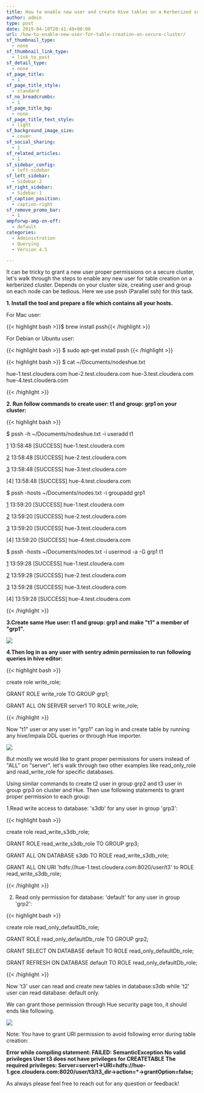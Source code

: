 ```yaml
---
title: How to enable new user and create Hive tables on a Kerberized secure cluster with Apache Sentry
author: admin
type: post
date: 2019-04-10T20:41:49+00:00
url: /how-to-enable-new-user-for-table-creation-on-secure-cluster/
sf_thumbnail_type:
  - none
sf_thumbnail_link_type:
  - link_to_post
sf_detail_type:
  - none
sf_page_title:
  - 1
sf_page_title_style:
  - standard
sf_no_breadcrumbs:
  - 1
sf_page_title_bg:
  - none
sf_page_title_text_style:
  - light
sf_background_image_size:
  - cover
sf_social_sharing:
  - 1
sf_related_articles:
  - 1
sf_sidebar_config:
  - left-sidebar
sf_left_sidebar:
  - Sidebar-2
sf_right_sidebar:
  - Sidebar-1
sf_caption_position:
  - caption-right
sf_remove_promo_bar:
  - 1
ampforwp-amp-on-off:
  - default
categories:
  - Administration
  - Querying
  - Version 4.5

---
```

It can be tricky to grant a new user proper permissions on a secure cluster, let's walk through the steps to enable any new user for table creation on a kerberized cluster. Depends on your cluster size, creating user and group on each node can be tedious. Here we use pssh (Parallel ssh) for this task.

**1. Install the tool and prepare a file which contains all your hosts.**

For Mac user:

{{< highlight bash >}}$ brew install pssh{{< /highlight >}}

For Debian or Ubuntu user:

{{< highlight bash >}}
$ sudo apt-get install pssh
{{< /highlight >}}

{{< highlight bash >}}
$ cat ~/Documents/nodeshue.txt

  hue-1.test.cloudera.com
  hue-2.test.cloudera.com
  hue-3.test.cloudera.com
  hue-4.test.cloudera.com

{{< /highlight >}}

**2. Run follow commands to create user: t1 and group: grp1 on your cluster:**

{{< highlight bash >}}

$ pssh -h ~/Documents/nodeshue.txt -i useradd t1

[1] 13:58:48 [SUCCESS] hue-1.test.cloudera.com

[2] 13:58:48 [SUCCESS] hue-2.test.cloudera.com

[3] 13:58:48 [SUCCESS] hue-3.test.cloudera.com

[4] 13:58:48 [SUCCESS] hue-4.test.cloudera.com

$ pssh -hosts ~/Documents/nodes.txt -i groupadd grp1

[1] 13:59:20 [SUCCESS] hue-1.test.cloudera.com

[2] 13:59:20 [SUCCESS] hue-2.test.cloudera.com

[3] 13:59:20 [SUCCESS] hue-3.test.cloudera.com

[4] 13:59:20 [SUCCESS] hue-4.test.cloudera.com

$ pssh -hosts ~/Documents/nodes.txt -i usermod -a -G grp1 t1

[1] 13:59:28 [SUCCESS] hue-1.test.cloudera.com

[2] 13:59:28 [SUCCESS] hue-2.test.cloudera.com

[3] 13:59:28 [SUCCESS] hue-3.test.cloudera.com

[4] 13:59:28 [SUCCESS] hue-4.test.cloudera.com

{{< /highlight >}}

**3.Create same Hue user: t1 and group: grp1 and make "t1" a member of "grp1".**

[<img src="https://cdn.gethue.com/uploads/2019/04/Screen-Shot-2019-04-03-at-3.33.18-PM.png"/>][1]

**4.Then log in as any user with sentry admin permission to run following queries in hive editor:**

{{< highlight bash >}}

create role write_role;

GRANT ROLE write_role TO GROUP grp1;

GRANT ALL ON SERVER server1 TO ROLE write_role;

{{< /highlight >}}

Now "t1" user or any user in "grp1" can log in and create table by running any hive/impala DDL queries or through Hue importer.

[<img src="https://cdn.gethue.com/uploads/2019/04/All_Month_table_Created_Successfully.png"/>][2]

But mostly we would like to grant proper permissions for users instead of "ALL" on "server". let's walk through two other examples like read_only_role and read_write_role for specific databases.

Using similar commands to create t2 user in group grp2 and t3 user in group grp3 on cluster and Hue. Then use following statements to grant proper permission to each group:

1.Read write access to database: 's3db' for any user in group 'grp3':

{{< highlight bash >}}

create role read_write_s3db_role;

GRANT ROLE read_write_s3db_role TO GROUP grp3;

GRANT ALL ON DATABASE s3db TO ROLE read_write_s3db_role;

GRANT ALL ON URI 'hdfs://hue-1.test.cloudera.com:8020/user/t3' to ROLE read_write_s3db_role;

{{< /highlight >}}

2. Read only permission for database: 'default' for any user in group 'grp2':

{{< highlight bash >}}

create role read_only_defaultDb_role;

GRANT ROLE read_only_defaultDb_role TO GROUP grp2;

GRANT SELECT ON DATABASE default TO ROLE read_only_defaultDb_role;

GRANT REFRESH ON DATABASE default TO ROLE read_only_defaultDb_role;

{{< /highlight >}}

Now 't3' user can read and create new tables in database:s3db while 't2' user can read database: default only.

We can grant those permission through Hue security page too, it should ends like following.

[<img src="https://cdn.gethue.com/uploads/2019/04/HueSecurityRoles.png"/>][3]

Note: You have to grant URI permission to avoid following error during table creation:

<p class="p1">
  <b>Error while compiling statement: FAILED: SemanticException No valid privileges User t3 does not have privileges for CREATETABLE The required privileges: Server=server1->URI=hdfs://hue-1.gce.cloudera.com:8020/user/t3/t3_dir->action=*->grantOption=false;</b>
</p>

As always please feel free to reach out for any question or feedback!

&nbsp;

<pre></pre>

 [1]: https://cdn.gethue.com/uploads/2019/04/Screen-Shot-2019-04-03-at-3.33.18-PM.png
 [2]: https://cdn.gethue.com/uploads/2019/04/All_Month_table_Created_Successfully.png
 [3]: https://cdn.gethue.com/uploads/2019/04/HueSecurityRoles.png
